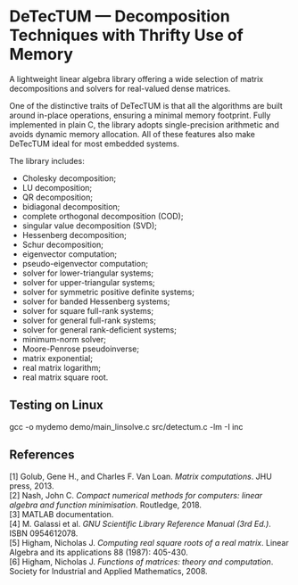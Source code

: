 # DeTecTUM — Decomposition Techniques with Thrifty Use of Memory
A lightweight linear algebra library offering a wide selection of matrix decompositions and solvers for real-valued dense matrices.

One of the distinctive traits of DeTecTUM is that all the algorithms are built around in-place operations, ensuring a minimal memory footprint. Fully implemented in plain C, the library adopts single-precision arithmetic and avoids dynamic memory allocation. All of these features also make DeTecTUM ideal for most embedded systems.

The library includes:
* Cholesky decomposition;
* LU decomposition;
* QR decomposition;
* bidiagonal decomposition;
* complete orthogonal decomposition (COD);
* singular value decomposition (SVD);
* Hessenberg decomposition;
* Schur decomposition;
* eigenvector computation;
* pseudo-eigenvector computation;
* solver for lower-triangular systems;
* solver for upper-triangular systems;
* solver for symmetric positive definite systems;
* solver for banded Hessenberg systems;
* solver for square full-rank systems;
* solver for general full-rank systems;
* solver for general rank-deficient systems;
* minimum-norm solver;
* Moore-Penrose pseudoinverse;
* matrix exponential;
* real matrix logarithm;
* real matrix square root.

## Testing on Linux
gcc -o mydemo demo/main_linsolve.c src/detectum.c -lm -I inc

## References
[1] Golub, Gene H., and Charles F. Van Loan. *Matrix computations*. JHU press, 2013.\
[2] Nash, John C. *Compact numerical methods for computers: linear algebra and function minimisation*. Routledge, 2018.\
[3] MATLAB documentation.\
[4] M. Galassi et al. *GNU Scientific Library Reference Manual (3rd Ed.)*. ISBN 0954612078.\
[5] Higham, Nicholas J. *Computing real square roots of a real matrix*. Linear Algebra and its applications 88 (1987): 405-430.\
[6] Higham, Nicholas J. *Functions of matrices: theory and computation*. Society for Industrial and Applied Mathematics, 2008.
